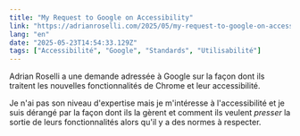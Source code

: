 ```yaml
---
title: "My Request to Google on Accessibility"
link: "https://adrianroselli.com/2025/05/my-request-to-google-on-accessibility.html"
lang: "en"
date: "2025-05-23T14:54:33.129Z"
tags: ["Accessibilité", "Google", "Standards", "Utilisabilité"]
---
```


Adrian Roselli a une demande adressée à Google sur la façon dont ils traitent les nouvelles fonctionnalités de Chrome et leur accessibilité.

Je n'ai pas son niveau d'expertise mais je m'intéresse à l'accessibilité et je suis dérangé par la façon dont ils la gèrent et comment ils veulent _presser_ la sortie de leurs fonctionnalités alors qu'il y a des normes à respecter.